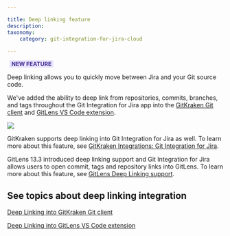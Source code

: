 ```yaml
---

title: Deep linking feature
description:
taxonomy:
    category: git-integration-for-jira-cloud

---
```


<b style='background-color:#EAE5FE; padding:1px 5px; color:#412C92; border-radius:3px; margin: 0 5px; font-size: small;'>NEW FEATURE</b>
<br>

Deep linking allows you to quickly move between Jira and your Git source code.

We've added the ability to deep link from repositories, commits, branches, and tags throughout the Git Integration for Jira app into the [GitKraken Git client](https://www.gitkraken.com) and [GitLens VS Code extension](https://www.gitkraken.com/gitlens).

![](/wp-content/uploads/gij-deeplinking-feature-example.png)

GitKraken supports deep linking into Git Integration for Jira as well. To learn more about this feature, see [GitKraken Integrations: Git Integration for Jira](https://support.gitkraken.com/integrations/git-integration-for-jira/).

GitLens 13.3 introduced deep linking support and Git Integration for Jira allows users to open commit, tags and repository links into GitLens. To learn more about this feature, see [GitLens Deep Linking support](https://help.gitkraken.com/gitlens/gitlens-release-notes-current/#deep-linking-support).

## See topics about deep linking integration

[Deep Linking into GitKraken Git client](/git-integration-for-jira-cloud/deep-linking-to-the-gitkraken-client-gij-cloud/)

[Deep Linking into GitLens VS Code extension](/git-integration-for-jira-cloud/deep-linking-into-gitlens-gij-cloud/)


